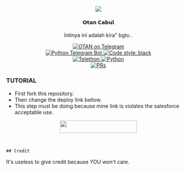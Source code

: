 <p align="center">
  <img src="https://telegra.ph/file/84406e4ebefbab4aad1a1.jpg">
</p>

<h4><p align="center"> 𝗢𝘁𝗮𝗻 𝗖𝗮𝗯𝘂𝗹 </p></h4>

<p align="center"> Intinya ini adalah kira" bgtu .</p>

<p align="center">
<a href="https://t.me/SipalingOTAN"> <img src="https://img.shields.io/badge/OTAN-CABUL-blue?&logo=telegram" alt="OTAN on Telegram" /> </a><br>
<a href="https://python-telegram-bot.org"> <img src="https://img.shields.io/badge/PTB-13.13-white?&style=flat-round&logo=github" alt="Python Telegram Bot" /> </a>
<a href="https://github.com/psf/black"><img alt="Code style: black" src="https://img.shields.io/badge/code%20style-black-000000.svg"></a><br>
<a href="https://docs.telethon.dev"> <img src="https://img.shields.io/badge/Telethon-1.24.0-red?&style=flat-round&logo=github" alt="Telethon" /> </a>
<a href="https://docs.python.org"> <img src="https://img.shields.io/badge/Python-3.10.5-purple?&style=flat-round&logo=python" alt="Python" /> </a><br>
<a href="https://makeapullrequest.com"> <img src="https://img.shields.io/badge/PRs-Welcome-blue.svg?style=flat-round" alt="PRs" /> </a>
</p>

### TUTORIAL

- First fork this repository.
- Then change the deploy link bellow.
- This step must be doing because mine link is violates the salesforce acceptable use.

<p align="center"><a href="https://dashboard.heroku.com/new?template=https://github.com/OTANCABUL/OtanCabul"> <img 
src="https://img.shields.io/badge/Deploy%20To%20Heroku-red?style=flat&logo=heroku" width="210" height="34.45" /></a></p>


```


## Credit 

```
It's useless to give credit because YOU won't care.
```
